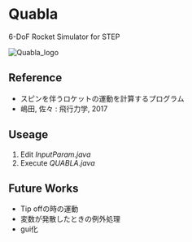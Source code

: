 Quabla
==
6-DoF Rocket Simulator for STEP

![Quabla_logo](./image/Quablaロゴ(透過済).png)

## Reference
* スピンを伴うロケットの運動を計算するプログラム
* 嶋田, 佐々 : 飛行力学, 2017

## Useage
1. Edit *InputParam.java*
2. Execute *QUABLA.java*

## Future Works
* Tip offの時の運動
* 変数が発散したときの例外処理
* gui化
